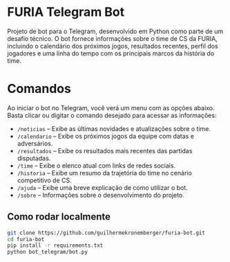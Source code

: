 # FURIA Telegram Bot
Projeto de bot para o Telegram, desenvolvido em Python como parte de um desafio técnico. O bot fornece informações sobre o time de CS da FURIA, incluindo o calendário dos próximos jogos, resultados recentes, perfil dos jogadores e uma linha do tempo com os principais marcos da história do time.

# Comandos
Ao iniciar o bot no Telegram, você verá um menu com as opções abaixo. Basta clicar ou digitar o comando desejado para acessar as informações:

- `/noticias` – Exibe as últimas novidades e atualizações sobre o time.  
- `/calendario` – Exibe os próximos jogos da equipe com datas e adversários.  
- `/resultados` – Exibe os resultados mais recentes das partidas disputadas.  
- `/time` – Exibe o elenco atual com links de redes sociais.  
- `/historia` – Exibe um resumo da trajetória do time no cenário competitivo de CS.  
- `/ajuda` – Exibe uma breve explicação de como utilizar o bot.  
- `/sobre` – Informações sobre o desenvolvimento do projeto.

## Como rodar localmente

```bash
git clone https://github.com/guilhermekronemberger/furia-bot.git
cd furia-bot
pip install -r requirements.txt
python bot_telegram/bot.py
